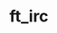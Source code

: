 # ft_irc
<!-- Internet Relay Chat 또는 IRC는 인터넷의 텍스트 기반 통신 프로토콜이다.  공개 또는 비공개가 가능한 실시간 통신을 제공한다.  유저들은 직접적으로 메세지를 주고받고 그룹 채널에 참여할 수 있다.-->

<!-- IRC 클라이언트들은 채널에 참여하기 위해 IRC 서버에 연결한다. IRC 서버들은 서로 연결되어 하나의 네트워크를 형성한다.-->

<!--|||-->
<!--|---|---|-->
<!--|Program name|ircserv|-->
<!--|Turn in files|Makefile, *.{h, hpp}, *.cpp, *.tpp, *.ipp, an optional configuration file|-->
<!--|Makefile|NAME, all, clean, fclean, re|-->
<!--|Arguments|port: The listening port password: The connection password|-->
<!--|External functs.|Everything in C++ 98 socket, close, setsockopt, getsockname, getprotobyname, gethostbyname, getaddrinfo, freadaddrinfo, bind, connect, listen, accept, htons, htonl, ntohs, ntohl, inet_addr, inet_ntoa, send, recv, signal, sigaction, lseek, fstat, fcntl, poll (or equivalent)|-->
<!--|Libft authorized|n/a|-->
<!--|Description|An IRC server in C++ 98|-->
